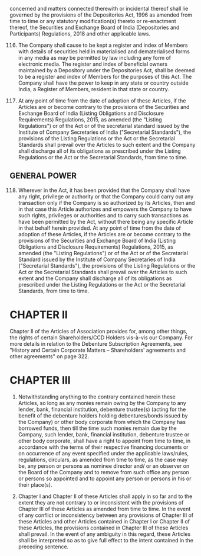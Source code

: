 concerned and matters connected therewith or incidental thereof shall lie governed by the provisions of the Depositories Act, 1996 as amended from time to time or any statutory modification(s) thereto or re-enactment thereof, the Securities and Exchange Board of India (Depositories and Participants) Regulations, 2018 and other applicable laws.

116. The Company shall cause to be kept a register and index of Members with details of securities held in materialised and dematerialised forms in any media as may be permitted by law including any form of electronic media. The register and index of beneficial owners maintained by a Depository under the Depositories Act, shall be deemed to be a register and index of Members for the purposes of this Act. The Company shall have the power to keep in any state or country outside India, a Register of Members, resident in that state or country.

117. At any point of time from the date of adoption of these Articles, if the Articles are or become contrary to the provisions of the Securities and Exchange Board of India (Listing Obligations and Disclosure Requirements) Regulations, 2015, as amended (the "Listing Regulations") or of the Act or of the secretarial standard issued by the Institute of Company Secretaries of India ("Secretarial Standards"), the provisions of the Listing Regulations or the Act or the Secretarial Standards shall prevail over the Articles to such extent and the Company shall discharge all of its obligations as prescribed under the Listing Regulations or the Act or the Secretarial Standards, from time to time.

## GENERAL POWER

118. Wherever in the Act, it has been provided that the Company shall have any right, privilege or authority or that the Company could carry out any transaction only if the Company is so authorized by its Articles, then and in that case this Article authorizes and empowers the Company to have such rights, privileges or authorities and to carry such transactions as have been permitted by the Act, without there being any specific Article in that behalf herein provided. At any point of time from the date of adoption of these Articles, if the Articles are or become contrary to the provisions of the Securities and Exchange Board of India (Listing Obligations and Disclosure Requirements) Regulations, 2015, as amended (the "Listing Regulations") or of the Act or of the Secretarial Standard issued by the Institute of Company Secretaries of India ("Secretarial Standards"), the provisions of the Listing Regulations or the Act or the Secretarial Standards shall prevail over the Articles to such extent and the Company shall discharge all of its obligations as prescribed under the Listing Regulations or the Act or the Secretarial Standards, from time to time.

# CHAPTER II

Chapter II of the Articles of Association provides for, among other things, the rights of certain Shareholders/CCD Holders vis-à-vis our Company. For more details in relation to the Debenture Subscription Agreements, see "History and Certain Corporate Matters – Shareholders' agreements and other agreements" on page 322.

# CHAPTER III

1. Notwithstanding anything to the contrary contained herein these Articles, so long as any monies remain owing by the Company to any lender, bank, financial institution, debenture trustee(s) (acting for the benefit of the debenture holders holding debentures/bonds issued by the Company) or other body corporate from which the Company has borrowed funds, then till the time such monies remain due by the Company, such lender, bank, financial institution, debenture trustee or other body corporate, shall have a right to appoint from time to time, in accordance with the terms of their respective financing documents or on occurrence of any event specified under the applicable laws/rules, regulations, circulars, as amended from time to time, as the case may be, any person or persons as nominee director and/ or an observer on the Board of the Company and to remove from such office any person or persons so appointed and to appoint any person or persons in his or their place(s).

2. Chapter I and Chapter II of these Articles shall apply in so far and to the extent they are not contrary to or inconsistent with the provisions of Chapter III of these Articles as amended from time to time. In the event of any conflict or inconsistency between any provisions of Chapter III of these Articles and other Articles contained in Chapter I or Chapter II of these Articles, the provisions contained in Chapter III of these Articles shall prevail. In the event of any ambiguity in this regard, these Articles shall be interpreted so as to give full effect to the intent contained in the preceding sentence.